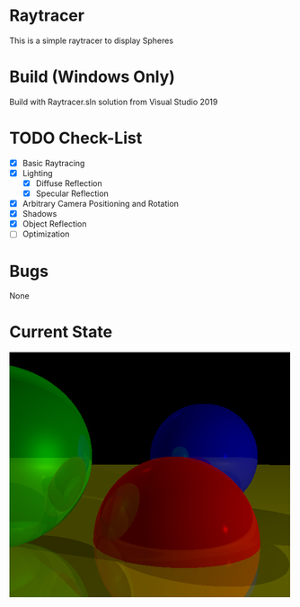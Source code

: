 # Raytracer
This is a simple raytracer to display Spheres

# Build (Windows Only)
Build with Raytracer.sln solution from Visual Studio 2019

# TODO Check-List
- [x] Basic Raytracing
- [x] Lighting
    - [x] Diffuse Reflection
    - [x] Specular Reflection
- [x] Arbitrary Camera Positioning and Rotation
- [x] Shadows
- [x] Object Reflection
- [ ] Optimization

# Bugs
None

# Current State
![](State.png)